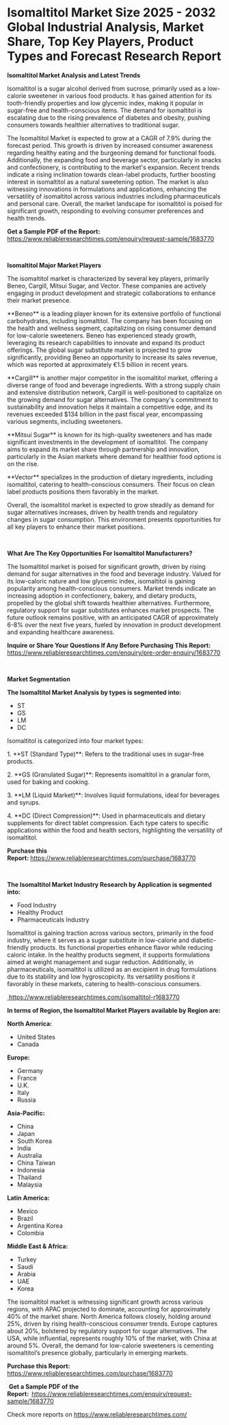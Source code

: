<p><h1>Isomaltitol Market Size 2025 - 2032 Global Industrial Analysis, Market Share, Top Key Players, Product Types and Forecast Research Report</h1></p><p><strong>Isomaltitol Market Analysis and Latest Trends</strong></p>
<p><p>Isomaltitol is a sugar alcohol derived from sucrose, primarily used as a low-calorie sweetener in various food products. It has gained attention for its tooth-friendly properties and low glycemic index, making it popular in sugar-free and health-conscious items. The demand for isomaltitol is escalating due to the rising prevalence of diabetes and obesity, pushing consumers towards healthier alternatives to traditional sugar.</p><p>The Isomaltitol Market is expected to grow at a CAGR of 7.9% during the forecast period. This growth is driven by increased consumer awareness regarding healthy eating and the burgeoning demand for functional foods. Additionally, the expanding food and beverage sector, particularly in snacks and confectionery, is contributing to the market's expansion. Recent trends indicate a rising inclination towards clean-label products, further boosting interest in isomaltitol as a natural sweetening option. The market is also witnessing innovations in formulations and applications, enhancing the versatility of isomaltitol across various industries including pharmaceuticals and personal care. Overall, the market landscape for isomaltitol is poised for significant growth, responding to evolving consumer preferences and health trends.</p></p>
<p><strong>Get a Sample PDF of the Report:&nbsp;</strong> <a href="https://www.reliableresearchtimes.com/enquiry/request-sample/1683770?utm_campaign=2255&utm_medium=2&utm_source=Github&utm_content=ia&utm_term=26032025&utm_id=isomaltitol">https://www.reliableresearchtimes.com/enquiry/request-sample/1683770</a></p>
<p>&nbsp;</p>
<p><strong>Isomaltitol Major Market Players</strong></p>
<p><p>The isomaltitol market is characterized by several key players, primarily Beneo, Cargill, Mitsui Sugar, and Vector. These companies are actively engaging in product development and strategic collaborations to enhance their market presence.</p><p>**Beneo** is a leading player known for its extensive portfolio of functional carbohydrates, including isomaltitol. The company has been focusing on the health and wellness segment, capitalizing on rising consumer demand for low-calorie sweeteners. Beneo has experienced steady growth, leveraging its research capabilities to innovate and expand its product offerings. The global sugar substitute market is projected to grow significantly, providing Beneo an opportunity to increase its sales revenue, which was reported at approximately €1.5 billion in recent years.</p><p>**Cargill** is another major competitor in the isomaltitol market, offering a diverse range of food and beverage ingredients. With a strong supply chain and extensive distribution network, Cargill is well-positioned to capitalize on the growing demand for sugar alternatives. The company's commitment to sustainability and innovation helps it maintain a competitive edge, and its revenues exceeded $134 billion in the past fiscal year, encompassing various segments, including sweeteners.</p><p>**Mitsui Sugar** is known for its high-quality sweeteners and has made significant investments in the development of isomaltitol. The company aims to expand its market share through partnership and innovation, particularly in the Asian markets where demand for healthier food options is on the rise.</p><p>**Vector** specializes in the production of dietary ingredients, including isomaltitol, catering to health-conscious consumers. Their focus on clean label products positions them favorably in the market.</p><p>Overall, the isomaltitol market is expected to grow steadily as demand for sugar alternatives increases, driven by health trends and regulatory changes in sugar consumption. This environment presents opportunities for all key players to enhance their market positions.</p></p>
<p>&nbsp;</p>
<p><strong>What Are The Key Opportunities For Isomaltitol Manufacturers?</strong></p>
<p><p>The Isomaltitol market is poised for significant growth, driven by rising demand for sugar alternatives in the food and beverage industry. Valued for its low-caloric nature and low glycemic index, isomaltitol is gaining popularity among health-conscious consumers. Market trends indicate an increasing adoption in confectionery, bakery, and dietary products, propelled by the global shift towards healthier alternatives. Furthermore, regulatory support for sugar substitutes enhances market prospects. The future outlook remains positive, with an anticipated CAGR of approximately 6-8% over the next five years, fueled by innovation in product development and expanding healthcare awareness.</p></p>
<p><strong>Inquire or Share Your Questions If Any Before Purchasing This Report:</strong> <a href="https://www.reliableresearchtimes.com/enquiry/pre-order-enquiry/1683770?utm_campaign=2255&utm_medium=2&utm_source=Github&utm_content=ia&utm_term=26032025&utm_id=isomaltitol">https://www.reliableresearchtimes.com/enquiry/pre-order-enquiry/1683770</a></p>
<p>&nbsp;</p>
<p><strong>Market Segmentation</strong></p>
<p><strong>The Isomaltitol Market Analysis by types is segmented into:</strong></p>
<p><ul><li>ST</li><li>GS</li><li>LM</li><li>DC</li></ul></p>
<p><p>Isomaltitol is categorized into four market types: </p><p>1. **ST (Standard Type)**: Refers to the traditional uses in sugar-free products.</p><p>2. **GS (Granulated Sugar)**: Represents isomaltitol in a granular form, used for baking and cooking.</p><p>3. **LM (Liquid Market)**: Involves liquid formulations, ideal for beverages and syrups.</p><p>4. **DC (Direct Compression)**: Used in pharmaceuticals and dietary supplements for direct tablet compression. Each type caters to specific applications within the food and health sectors, highlighting the versatility of isomaltitol.</p></p>
<p><strong>Purchase this Report:&nbsp;</strong><a href="https://www.reliableresearchtimes.com/purchase/1683770?utm_campaign=2255&utm_medium=2&utm_source=Github&utm_content=ia&utm_term=26032025&utm_id=isomaltitol">https://www.reliableresearchtimes.com/purchase/1683770</a></p>
<p>&nbsp;</p>
<p><strong>The Isomaltitol Market Industry Research by Application is segmented into:</strong></p>
<p><ul><li>Food Industry</li><li>Healthy Product</li><li>Pharmaceuticals Industry</li></ul></p>
<p><p>Isomaltitol is gaining traction across various sectors, primarily in the food industry, where it serves as a sugar substitute in low-calorie and diabetic-friendly products. Its functional properties enhance flavor while reducing caloric intake. In the healthy products segment, it supports formulations aimed at weight management and sugar reduction. Additionally, in pharmaceuticals, isomaltitol is utilized as an excipient in drug formulations due to its stability and low hygroscopicity. Its versatility positions it favorably in these markets, catering to health-conscious consumers.</p></p>
<p><a href="https://www.reliableresearchtimes.com/isomaltitol-r1683770?utm_campaign=2255&utm_medium=2&utm_source=Github&utm_content=ia&utm_term=26032025&utm_id=isomaltitol">&nbsp;https://www.reliableresearchtimes.com/isomaltitol-r1683770</a></p>
<p><strong>In terms of Region, the Isomaltitol Market Players available by Region are:</strong></p>
<p>
    <p> <strong> North America: </strong>
        <ul>
            <li>United States</li>
            <li>Canada</li>
        </ul>
        </p> 
    <p> <strong> Europe: </strong>
        <ul>
            <li>Germany</li>
            <li>France</li>
            <li>U.K.</li>
            <li>Italy</li>
            <li>Russia</li>
        </ul>
        </p> 
    <p> <strong> Asia-Pacific: </strong>
        <ul>
            <li>China</li>
            <li>Japan</li>
            <li>South Korea</li>
            <li>India</li>
            <li>Australia</li>
            <li>China Taiwan</li>
            <li>Indonesia</li>
            <li>Thailand</li>
            <li>Malaysia</li>
        </ul>
        </p> 
    <p> <strong> Latin America: </strong>
        <ul>
            <li>Mexico</li>
            <li>Brazil</li>
            <li>Argentina Korea</li>
            <li>Colombia</li>
        </ul>
        </p> 
    <p> <strong> Middle East & Africa: </strong>
        <ul>
            <li>Turkey</li>
            <li>Saudi</li>
            <li>Arabia</li>
            <li>UAE</li>
            <li>Korea</li>
        </ul>
    </p>
    </p>
<p><p>The isomaltitol market is witnessing significant growth across various regions, with APAC projected to dominate, accounting for approximately 40% of the market share. North America follows closely, holding around 25%, driven by rising health-conscious consumer trends. Europe captures about 20%, bolstered by regulatory support for sugar alternatives. The USA, while influential, represents roughly 10% of the market, with China at around 5%. Overall, the demand for low-calorie sweeteners is cementing isomaltitol’s presence globally, particularly in emerging markets.</p></p>
<p><strong>Purchase this Report: </strong><a href="https://www.reliableresearchtimes.com/purchase/1683770?utm_campaign=2255&utm_medium=2&utm_source=Github&utm_content=ia&utm_term=26032025&utm_id=isomaltitol">https://www.reliableresearchtimes.com/purchase/1683770</a></p>
<p>&nbsp;<strong>Get a Sample PDF of the Report:&nbsp;&nbsp;</strong><a href="https://www.reliableresearchtimes.com/enquiry/request-sample/1683770?utm_campaign=2255&utm_medium=2&utm_source=Github&utm_content=ia&utm_term=26032025&utm_id=isomaltitol">https://www.reliableresearchtimes.com/enquiry/request-sample/1683770</a></p>
<p><strong></strong></p>
<p>Check more reports on <a href="https://www.reliableresearchtimes.com/?utm_campaign=2255&utm_medium=2&utm_source=Github&utm_content=ia&utm_term=26032025&utm_id=isomaltitol">https://www.reliableresearchtimes.com/</a></p>